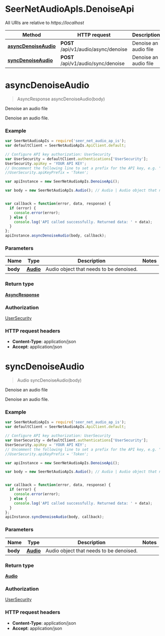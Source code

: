 # SeerNetAudioApIs.DenoiseApi

All URIs are relative to *https://localhost*

Method | HTTP request | Description
------------- | ------------- | -------------
[**asyncDenoiseAudio**](DenoiseApi.md#asyncDenoiseAudio) | **POST** /api/v1/audio/async/denoise | Denoise an audio file
[**syncDenoiseAudio**](DenoiseApi.md#syncDenoiseAudio) | **POST** /api/v1/audio/sync/denoise | Denoise an audio file


<a name="asyncDenoiseAudio"></a>
# **asyncDenoiseAudio**
> AsyncResponse asyncDenoiseAudio(body)

Denoise an audio file

Denoise an audio file.

### Example
```javascript
var SeerNetAudioApIs = require('seer_net_audio_ap_is');
var defaultClient = SeerNetAudioApIs.ApiClient.default;

// Configure API key authorization: UserSecurity
var UserSecurity = defaultClient.authentications['UserSecurity'];
UserSecurity.apiKey = 'YOUR API KEY';
// Uncomment the following line to set a prefix for the API key, e.g. "Token" (defaults to null)
//UserSecurity.apiKeyPrefix = 'Token';

var apiInstance = new SeerNetAudioApIs.DenoiseApi();

var body = new SeerNetAudioApIs.Audio(); // Audio | Audio object that needs to be denoised.


var callback = function(error, data, response) {
  if (error) {
    console.error(error);
  } else {
    console.log('API called successfully. Returned data: ' + data);
  }
};
apiInstance.asyncDenoiseAudio(body, callback);
```

### Parameters

Name | Type | Description  | Notes
------------- | ------------- | ------------- | -------------
 **body** | [**Audio**](Audio.md)| Audio object that needs to be denoised. | 

### Return type

[**AsyncResponse**](AsyncResponse.md)

### Authorization

[UserSecurity](../README.md#UserSecurity)

### HTTP request headers

 - **Content-Type**: application/json
 - **Accept**: application/json

<a name="syncDenoiseAudio"></a>
# **syncDenoiseAudio**
> Audio syncDenoiseAudio(body)

Denoise an audio file

Denoise an audio file.

### Example
```javascript
var SeerNetAudioApIs = require('seer_net_audio_ap_is');
var defaultClient = SeerNetAudioApIs.ApiClient.default;

// Configure API key authorization: UserSecurity
var UserSecurity = defaultClient.authentications['UserSecurity'];
UserSecurity.apiKey = 'YOUR API KEY';
// Uncomment the following line to set a prefix for the API key, e.g. "Token" (defaults to null)
//UserSecurity.apiKeyPrefix = 'Token';

var apiInstance = new SeerNetAudioApIs.DenoiseApi();

var body = new SeerNetAudioApIs.Audio(); // Audio | Audio object that needs to be denoised.


var callback = function(error, data, response) {
  if (error) {
    console.error(error);
  } else {
    console.log('API called successfully. Returned data: ' + data);
  }
};
apiInstance.syncDenoiseAudio(body, callback);
```

### Parameters

Name | Type | Description  | Notes
------------- | ------------- | ------------- | -------------
 **body** | [**Audio**](Audio.md)| Audio object that needs to be denoised. | 

### Return type

[**Audio**](Audio.md)

### Authorization

[UserSecurity](../README.md#UserSecurity)

### HTTP request headers

 - **Content-Type**: application/json
 - **Accept**: application/json

